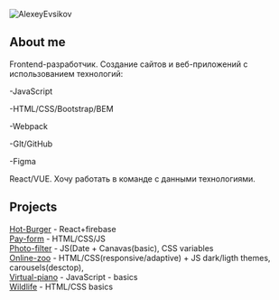 ![AlexeyEvsikov](https://user-images.githubusercontent.com/77671333/125777360-3a2f5db6-29ed-4452-86e6-5a01d2dc2c92.png)

## About me
Frontend-разработчик.
Создание сайтов и веб-приложений с использованием технологий:

-JavaScript

-HTML/CSS/Bootstrap/BEM

-Webpack

-GIt/GitHub

-Figma

React/VUE. Хочу работать в команде с данными технологиями.

## Projects
[Hot-Burger](https://my-hot-burgers.netlify.app/) - React+firebase <br>
[Pay-form](https://my-test-pay-form.netlify.app) - HTML/CSS/JS <br>
[Photo-filter](https://rolling-scopes-school.github.io/alexe1987-JSFE2021Q1/photo-filter/ "Photo-filter") - JS(Date + Canavas(basic), CSS variables</br>
[Online-zoo](https://rolling-scopes-school.github.io/alexe1987-JSFE2021Q1/online-zoo/ "Online-zoo") - HTML/CSS(responsive/adaptive) + JS dark/ligth themes, carousels(desctop),</br>
[Virtual-piano](https://rolling-scopes-school.github.io/alexe1987-JSFE2021Q1/virtual-piano/ "Virtual-piano") - JavaScript - basics</br>
[Wildlife](https://alexe1987.github.io/wildlife/ "Wildlife") - HTML/CSS basics</br>

